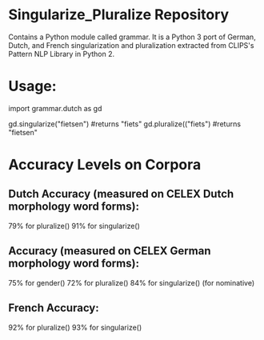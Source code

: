 # Singularize_Pluralize Repository 
Contains a Python module called grammar.
It is a Python 3 port of German, Dutch, and French singularization and pluralization extracted from CLIPS's Pattern NLP Library in Python 2.

# Usage:
import grammar.dutch as gd

gd.singularize("fietsen") #returns "fiets"
gd.pluralize(("fiets") #returns "fietsen"

# Accuracy Levels on Corpora
## Dutch Accuracy (measured on CELEX Dutch morphology word forms):
79% for pluralize()
91% for singularize()

## Accuracy (measured on CELEX German morphology word forms):
75% for gender()
72% for pluralize()
84% for singularize() (for nominative)

## French Accuracy:
92% for pluralize()
93% for singularize()
